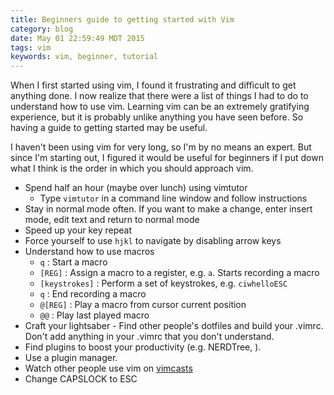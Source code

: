```yaml
---
title: Beginners guide to getting started with Vim
category: blog
date: May 01 22:59:49 MDT 2015
tags: vim
keywords: vim, beginner, tutorial
---
```


When I first started using vim, I found it frustrating and difficult to get anything done. I now realize that there were a list of things I had to do to understand how to use vim. Learning vim can be an extremely gratifying experience, but it is probably unlike anything you have seen before. So having a guide to getting started may be useful.

I haven't been using vim for very long, so I'm by no means an expert. But since I'm starting out, I figured it would be useful for beginners if I put down what I think is the order in which you should approach vim.

* Spend half an hour (maybe over lunch) using vimtutor
    - Type `vimtutor` in a command line window and follow instructions
* Stay in normal mode often. If you want to make a change, enter insert mode, edit text and return to normal mode
* Speed up your key repeat
* Force yourself to use `hjkl` to navigate by disabling arrow keys
* Understand how to use macros
    - `q` : Start a macro
    - `[REG]` : Assign a macro to a register, e.g. `a`. Starts recording a macro
    - `[keystrokes]` : Perform a set of keystrokes, e.g. `ciwhelloESC`
    - `q` : End recording a macro
    - `@[REG]` : Play a macro from cursor current position
    - `@@` : Play last played macro
* Craft your lightsaber - Find other people's dotfiles and build your .vimrc. Don't add anything in your .vimrc that you don't understand.
* Find plugins to boost your productivity (e.g. NERDTree, ).
* Use a plugin manager.
* Watch other people use vim on [vimcasts](https://vimcasts.org)
* Change CAPSLOCK to ESC

